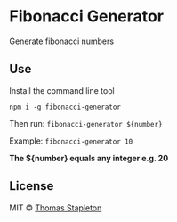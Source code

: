 # Fibonacci Generator
Generate fibonacci numbers

## Use
Install the command line tool

`npm i -g fibonacci-generator`

Then run: `fibonacci-generator ${number}`

Example: `fibonacci-generator 10`

**The ${number} equals any integer e.g. 20**

## License

MIT © [Thomas Stapleton](https://github.com/tomsta93)
